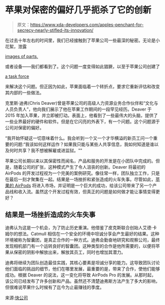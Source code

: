 # 苹果对保密的偏好几乎扼杀了它的创新

> 原文：<https://www.xda-developers.com/apples-penchant-for-secrecy-nearly-stifled-its-innovation/>

在过去十年左右的时间里，我们已经接触到了苹果公司一些最深的秘密。无论是小花絮，泄露

[images of parts,](https://www.xda-developers.com/hole-punch-pill-could-look-like-iphone-14/)

或者设备——我们都看到了。这个问题一度变得如此猖獗，以至于苹果公司创建了

[a task force](https://theoutline.com/post/1766/leaked-recording-inside-apple-s-global-war-on-leakers)

来解决这个问题。但正因为如此，苹果面临着一个转折点，要求它重新评估和改变其内部的一些做法。

克里斯·迪弗(Chris Deaver)曾是苹果公司的高级人力资源业务合作伙伴和“文化与人员负责人”，他向我们展示了他在苹果工作期间的一段罕见经历。Deaver 于 2015 年加入苹果，并立即被打动。表面上，他看到了一些最伟大的头脑，提供了一些业界最好的硬件和软件。但是在它闪亮的外表下，有一个问题。这个问题源于公司对保密的偏好。

“我开始怀疑这一切意味着什么。我会听到一个又一个才华横溢的新员工问一个重要的问题:“我该如何这样运作？如果我只能与某些人共享信息，我如何知道是谁以及何时共享？我不想被解雇或进监狱。""

苹果公司长期以来以其保密性而闻名，产品和服务的开发是在小团队中完成的。但是，随着公司的扩张，这种模式产生了令人沮丧的创新。Deaver 将最初的 AirPods 的开发过程视为一个完美的案例研究。像往常一样，团队独立工作，只是在最后一刻才聚集在一起。结果是一场挫折和紧张造成的火车失事。尽管如此，[苹果的 AirPods](https://www.xda-developers.com/apple-airpods-3/) 将进入市场，并证明是一个巨大的成功，给该公司带来了另一个产品线和收入流。虽然这个开发过程有效，但真正的问题是如何做才能让事情变得更好？

## 结果是一场挫折造成的火车失事

迪弗认为这是一个机会，为了防止历史重演。他借鉴了皮克斯联合创始人艾德·卡姆尔的想法。Catmull 相信在一个安全的环境中坦诚分享会产生最好的结果。这种环境被称为智囊团，是真正合作的一种方式。迪弗会勤奋地研究和观察公司，最终发现相机部门有一个运转良好的智囊团。这种类型的合作是他所需要的，以便将苹果从保密的阴影中解放出来，解放其员工，同时也增加其潜力。

迪弗将继续为团队创造最佳实践，其核心要素是坦诚分享的能力。这导致团队讨论他们面临的挑战的细节，他们在哪里发展，最重要的是，带来了合作，使他们能够成功。根据 Deaver 的说法，这一变化将导致 AirPods Pro 的发展。从那时起，该公司已经发布了许多创新和产品。虽然还不清楚迪弗斯方法产生了多大的影响，但很难说苹果什么时候有了迄今为止最赚钱的季度。

来源:[快公司](https://www.fastcompany.com/90748492/apple-airpods-pro-creation)
